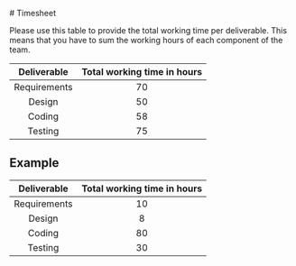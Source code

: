 ﻿﻿﻿﻿﻿﻿﻿﻿# TimesheetPlease use this table to provide the total working time per deliverable. This means that you have to sum the working hours of each component of the team.| Deliverable | Total working time in hours ||:-----------:|:------------------:||Requirements|70 ||Design |50 ||Coding |58 ||Testing | 75 |## Example| Deliverable | Total working time in hours ||:-----------:|:------------------:||Requirements| 10 ||Design | 8 ||Coding | 80 ||Testing | 30 |